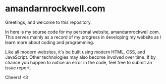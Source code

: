 # amandarnrockwell.com
Greetings, and welcome to this repository.

In here is my sourse code for my personal website, amandarnrockwell.com. This serves mainly as a record of my progress in developing my website as I learn more about coding and programming.

Like all modern websites, it's be built using modern HTML, CSS, and JavaScript. Other technologies may also become involved over time. If by chance you happen to notice an error in the code, feel free to submit an issue report.

Cheers! <3
